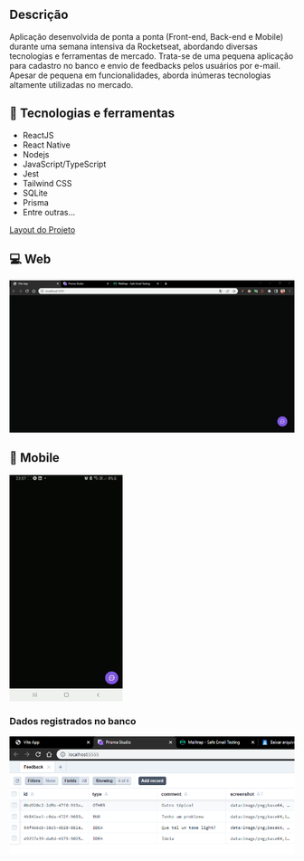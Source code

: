 ## Descrição
Aplicação desenvolvida de ponta a ponta (Front-end, Back-end e Mobile) durante uma semana intensiva da Rocketseat, abordando diversas tecnologias e ferramentas de mercado. Trata-se de uma pequena aplicação para cadastro no banco e envio de feedbacks pelos usuários por e-mail. Apesar de pequena em funcionalidades, aborda inúmeras tecnologias altamente utilizadas no mercado.

## 🚀 Tecnologias e ferramentas
- ReactJS
- React Native
- Nodejs
- JavaScript/TypeScript
- Jest
- Tailwind CSS
- SQLite
- Prisma
- Entre outras...

[Layout do Projeto](https://www.figma.com/community/file/1102912516166573468/Feedback-Widget)

## 💻 Web
![Web](./archives/web.gif)

## 📱 Mobile
![Web](./archives/mobile.gif)

### Dados registrados no banco
![Web](./archives/mobile-prisma-studio.png)
